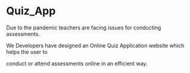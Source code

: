 

# Quiz_App

Due to the pandemic teachers are facing issues for conducting assessments.

We Developers have designed an Online Quiz Application website which helps the user to

conduct or attend assessments online in an efficient way.        
    
